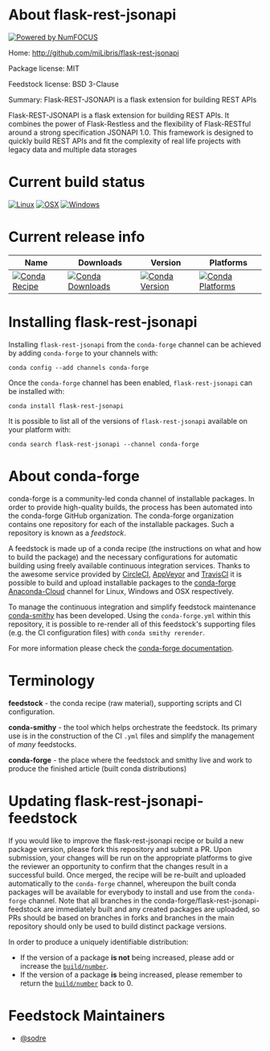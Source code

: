 About flask-rest-jsonapi
========================

[![Powered by NumFOCUS](https://img.shields.io/badge/powered%20by-NumFOCUS-orange.svg?style=flat&colorA=E1523D&colorB=007D8A)](http://numfocus.org)

Home: http://github.com/miLibris/flask-rest-jsonapi

Package license: MIT

Feedstock license: BSD 3-Clause

Summary: Flask-REST-JSONAPI is a flask extension for building REST APIs

Flask-REST-JSONAPI is a flask extension for building REST APIs. It combines the power of
Flask-Restless and the flexibility of Flask-RESTful around a strong specification
JSONAPI 1.0. This framework is designed to quickly build REST APIs and fit the
complexity of real life projects with legacy data and multiple data storages


Current build status
====================

[![Linux](https://img.shields.io/circleci/project/github/conda-forge/flask-rest-jsonapi-feedstock/master.svg?label=Linux)](https://circleci.com/gh/conda-forge/flask-rest-jsonapi-feedstock)
[![OSX](https://img.shields.io/travis/conda-forge/flask-rest-jsonapi-feedstock/master.svg?label=macOS)](https://travis-ci.org/conda-forge/flask-rest-jsonapi-feedstock)
[![Windows](https://img.shields.io/appveyor/ci/conda-forge/flask-rest-jsonapi-feedstock/master.svg?label=Windows)](https://ci.appveyor.com/project/conda-forge/flask-rest-jsonapi-feedstock/branch/master)

Current release info
====================

| Name | Downloads | Version | Platforms |
| --- | --- | --- | --- |
| [![Conda Recipe](https://img.shields.io/badge/recipe-flask--rest--jsonapi-green.svg)](https://anaconda.org/conda-forge/flask-rest-jsonapi) | [![Conda Downloads](https://img.shields.io/conda/dn/conda-forge/flask-rest-jsonapi.svg)](https://anaconda.org/conda-forge/flask-rest-jsonapi) | [![Conda Version](https://img.shields.io/conda/vn/conda-forge/flask-rest-jsonapi.svg)](https://anaconda.org/conda-forge/flask-rest-jsonapi) | [![Conda Platforms](https://img.shields.io/conda/pn/conda-forge/flask-rest-jsonapi.svg)](https://anaconda.org/conda-forge/flask-rest-jsonapi) |

Installing flask-rest-jsonapi
=============================

Installing `flask-rest-jsonapi` from the `conda-forge` channel can be achieved by adding `conda-forge` to your channels with:

```
conda config --add channels conda-forge
```

Once the `conda-forge` channel has been enabled, `flask-rest-jsonapi` can be installed with:

```
conda install flask-rest-jsonapi
```

It is possible to list all of the versions of `flask-rest-jsonapi` available on your platform with:

```
conda search flask-rest-jsonapi --channel conda-forge
```


About conda-forge
=================

conda-forge is a community-led conda channel of installable packages.
In order to provide high-quality builds, the process has been automated into the
conda-forge GitHub organization. The conda-forge organization contains one repository
for each of the installable packages. Such a repository is known as a *feedstock*.

A feedstock is made up of a conda recipe (the instructions on what and how to build
the package) and the necessary configurations for automatic building using freely
available continuous integration services. Thanks to the awesome service provided by
[CircleCI](https://circleci.com/), [AppVeyor](https://www.appveyor.com/)
and [TravisCI](https://travis-ci.org/) it is possible to build and upload installable
packages to the [conda-forge](https://anaconda.org/conda-forge)
[Anaconda-Cloud](https://anaconda.org/) channel for Linux, Windows and OSX respectively.

To manage the continuous integration and simplify feedstock maintenance
[conda-smithy](https://github.com/conda-forge/conda-smithy) has been developed.
Using the ``conda-forge.yml`` within this repository, it is possible to re-render all of
this feedstock's supporting files (e.g. the CI configuration files) with ``conda smithy rerender``.

For more information please check the [conda-forge documentation](https://conda-forge.org/docs/).

Terminology
===========

**feedstock** - the conda recipe (raw material), supporting scripts and CI configuration.

**conda-smithy** - the tool which helps orchestrate the feedstock.
                   Its primary use is in the construction of the CI ``.yml`` files
                   and simplify the management of *many* feedstocks.

**conda-forge** - the place where the feedstock and smithy live and work to
                  produce the finished article (built conda distributions)


Updating flask-rest-jsonapi-feedstock
=====================================

If you would like to improve the flask-rest-jsonapi recipe or build a new
package version, please fork this repository and submit a PR. Upon submission,
your changes will be run on the appropriate platforms to give the reviewer an
opportunity to confirm that the changes result in a successful build. Once
merged, the recipe will be re-built and uploaded automatically to the
`conda-forge` channel, whereupon the built conda packages will be available for
everybody to install and use from the `conda-forge` channel.
Note that all branches in the conda-forge/flask-rest-jsonapi-feedstock are
immediately built and any created packages are uploaded, so PRs should be based
on branches in forks and branches in the main repository should only be used to
build distinct package versions.

In order to produce a uniquely identifiable distribution:
 * If the version of a package **is not** being increased, please add or increase
   the [``build/number``](https://conda.io/docs/user-guide/tasks/build-packages/define-metadata.html#build-number-and-string).
 * If the version of a package **is** being increased, please remember to return
   the [``build/number``](https://conda.io/docs/user-guide/tasks/build-packages/define-metadata.html#build-number-and-string)
   back to 0.

Feedstock Maintainers
=====================

* [@sodre](https://github.com/sodre/)

